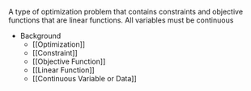 A type of optimization problem that contains constraints and objective functions that are linear functions. All variables must be continuous

- Background
	- [[Optimization]]
	- [[Constraint]]
	- [[Objective Function]]
	- [[Linear Function]]
	- [[Continuous Variable or Data]]